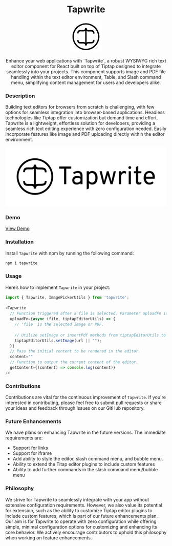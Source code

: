 <h1 align="center">Tapwrite</h1>
<p align="center">
<img width="100px" src="./tapwrite-logo.png" alt="Tapwrite">
</p>
<p align="center">
Enhance your web applications with `Tapwrite`, a robust WYSIWYG rich text editor component for React built on top of Tiptap designed to integrate seamlessly into your projects. This component supports image and PDF file handling within the text editor environment, Table, and Slash command menu, simplifying content management for users and developers alike. 
</p>

### Description
Building text editors for browsers from scratch is challenging, with few options for seamless integration into browser-based applications. Headless technologies like Tiptap offer customization but demand time and effort. Tapwrite is a lightweight, effortless solution for developers, providing a seamless rich text editing experience with zero configuration needed. Easily incorporate features like image and PDF uploading directly within the editor environment.

![Tapwrite](./tapwrite.png)

 ### Demo

[View Demo](https://github.com/pagevamp/tapwrite/assets/38468429/e2f6b2d4-8746-459d-a279-015a07cffdea)

### Installation

Install `Tapwrite` with npm by running the following command:

```bash
npm i tapwrite
```

### Usage

Here’s how to implement `Tapwrite` in your project:

```javascript
import { Tapwrite, ImagePickerUtils } from 'tapwrite';

<Tapwrite
  // Function triggered after a file is selected. Parameter uploadFn is optional.
  uploadFn={async (file, tiptapEditorUtils) => {
    // 'file' is the selected image or PDF.

    // Utilize setImage or insertPdf methods from tiptapEditorUtils to render the file on the editor.
    tiptapEditorUtils.setImage(url || "");
  }}
  // Pass the initial content to be rendered in the editor.
  content=""
  // Function to output the current content of the editor.
  getContent={(content) => console.log(content)}
/>
```

### Contributions

Contributions are vital for the continuous improvement of `Tapwrite`. If you're interested in contributing, please feel free to submit pull requests or share your ideas and feedback through issues on our GitHub repository.

### Future Enhancements

We have plans on enhancing Tapwrite in the future versions. The immediate requirements are:

- Support for links 
- Support for iframe
- Add ability to style the editor, slash command menu, and bubble menu. 
- Ability to extend the Titap editor plugins to include custom features
- Ability to add further commands in the slash command menu/bubble menu

### Philosophy

We strive for Tapwrite to seamlessly integrate with your app without extensive configuration requirements. However, we also value its potential for extension, such as the ability to customize Tiptap editor plugins to include custom features, which is part of our future enhancements plan. Our aim is for Tapwrite to operate with zero configuration while offering simple, minimal configuration options for customizing and enhancing its core behavior. We actively encourage contributors to uphold this philosophy when working on feature enhancements.